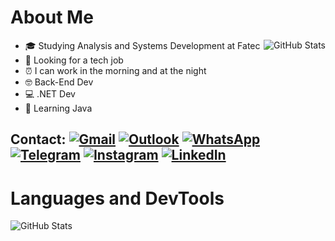# About Me

<img src="https://github-readme-stats.vercel.app/api?username=rafaScalet&theme=radical&count_private=false&show_icons=true&hide_title=true&" alt="GitHub Stats" align="right"/>

- 🎓 Studying Analysis and Systems Development at Fatec
- 💼 Looking for a tech job
- ⏰ I can work in the morning and at the night
- 🤓 Back-End Dev
- 💻 .NET Dev
- 📖 Learning Java

## Contact: [![Gmail](https://img.shields.io/badge/Gmail-141321?style=for-the-badge&logo=gmail&logoColor=F3D447&)](mailto:rafaelscalet2018@gmail.com) [![Outlook](https://img.shields.io/badge/Outlook-141321?style=for-the-badge&logo=microsoft-outlook&logoColor=F3D447)](mailto:rafaelscalet@hotmail.com) [![WhatsApp](https://img.shields.io/badge/-WhatsApp-141321?style=for-the-badge&logo=whatsapp&logoColor=F3D447)](https://wa.me/5511971008845?text=ol%C3%A1,%20entrei%20em%20contato%20pelo%20seu%20link) [![Telegram](https://img.shields.io/badge/telegram-141321?style=for-the-badge&logo=telegram&logoColor=F3D447)](https://t.me/Scalety) [![Instagram](https://img.shields.io/badge/Instagram-141321?style=for-the-badge&logo=instagram&logoColor=F3D447)](https://www.instagram.com/sscalet_/) [![LinkedIn](https://img.shields.io/badge/LinkedIn-141321?style=for-the-badge&logo=linkedin&logoColor=F3D447)](https://www.linkedin.com/in/scalety/)

# Languages and DevTools

<div>
  <img src="https://github-readme-stats.vercel.app/api/top-langs/?username=rafaScalet&theme=radical&count_private=false&layout=donut&hide_title=true&" alt="GitHub Stats" align="left">
</div>

